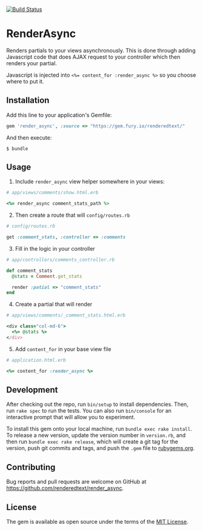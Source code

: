 [![Build Status](https://semaphoreci.com/api/v1/renderedtext/render_async/branches/master/badge.svg)](https://semaphoreci.com/renderedtext/render_async)

# RenderAsync

Renders partials to your views asynchronously. This is done through adding
Javascript code that does AJAX request to your controller which then renders
your partial.

Javascript is injected into `<%= content_for :render_async %>` so you choose
where to put it.

## Installation

Add this line to your application's Gemfile:

```ruby
gem 'render_async', :source => "https://gem.fury.io/renderedtext/"
```

And then execute:

    $ bundle

## Usage

1. Include `render_async` view helper somewhere in your views:

```ruby
# app/views/comments/show.html.erb

<%= render_async comment_stats_path %>
```

2. Then create a route that will `config/routes.rb`
```ruby
# config/routes.rb

get :comment_stats, :controller => :comments
```

3. Fill in the logic in your controller
```ruby
# app/controllers/comments_controller.rb

def comment_stats
  @stats = Comment.get_stats

  render :patial => "comment_stats"
end
```

4. Create a partial that will render
```ruby
# app/views/comments/_comment_stats.html.erb

<div class="col-md-6">
  <%= @stats %>
</div>
```

5. Add `content_for` in your base view file
```ruby
# application.html.erb

<%= content_for :render_async %>
```

## Development

After checking out the repo, run `bin/setup` to install dependencies. Then, run
`rake spec` to run the tests. You can also run `bin/console` for an interactive
prompt that will allow you to experiment.

To install this gem onto your local machine, run `bundle exec rake install`. To
release a new version, update the version number in `version.rb`, and then run
`bundle exec rake release`, which will create a git tag for the version, push
git commits and tags, and push the `.gem` file to
[rubygems.org](https://rubygems.org).

## Contributing

Bug reports and pull requests are welcome on GitHub at https://github.com/renderedtext/render_async.

## License

The gem is available as open source under the terms of the [MIT License](http://opensource.org/licenses/MIT).
